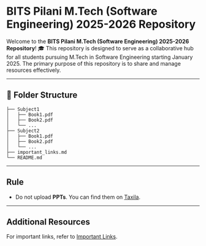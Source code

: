 # BITS Pilani M.Tech (Software Engineering) 2025-2026 Repository

Welcome to the **BITS Pilani M.Tech (Software Engineering) 2025-2026 Repository**! 🎓 This repository is designed to serve as a collaborative hub for all students pursuing M.Tech in Software Engineering starting January 2025. The primary purpose of this repository is to share and manage resources effectively.

---

## 📂 Folder Structure

```plaintext
├── Subject1
│   ├── Book1.pdf
│   ├── Book2.pdf
│   └── ...
├── Subject2
│   ├── Book1.pdf
│   ├── Book2.pdf
│   └── ...
├── important_links.md
└── README.md
```

---

## Rule

- Do not upload **PPTs**. You can find them on [Taxila](https://taxila-aws.bits-pilani.ac.in/my/).

---

## Additional Resources

For important links, refer to [Important Links](important_links.md).

